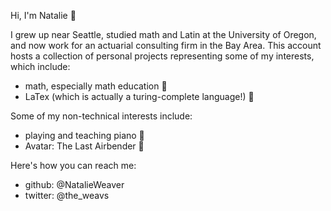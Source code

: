 Hi, I'm Natalie 👋

I grew up near Seattle, studied math and Latin at the University of Oregon, and now work for an actuarial consulting firm in the Bay Area. This account hosts a collection of personal projects representing some of my interests, which include:

- math, especially math education 🧮
- LaTex (which is actually a turing-complete language!) 💯

Some of my non-technical interests include:

- playing and teaching piano 🎹
- Avatar: The Last Airbender 💨

Here's how you can reach me:

- github: @NatalieWeaver
- twitter: @the_weavs

<!---
NatalieWeaver/NatalieWeaver is a ✨ special ✨ repository because its `README.md` (this file) appears on your GitHub profile.
You can click the Preview link to take a look at your changes.
--->
